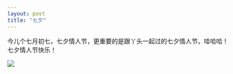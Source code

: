 ```yaml
---
layout: post
title: "七夕"
---
```


今儿个七月初七，七夕情人节，更重要的是跟丫头一起过的七夕情人节，哇哈哈！七夕情人节快乐！

![](http://www.google.cn/logos/qixi09.gif)
